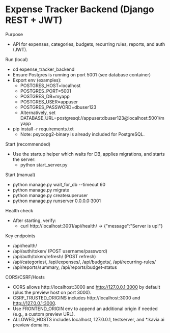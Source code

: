 # Expense Tracker Backend (Django REST + JWT)

Purpose
- API for expenses, categories, budgets, recurring rules, reports, and auth (JWT).

Run (local)
- cd expense_tracker_backend
- Ensure Postgres is running on port 5001 (see database container)
- Export env (examples):
  - POSTGRES_HOST=localhost
  - POSTGRES_PORT=5001
  - POSTGRES_DB=myapp
  - POSTGRES_USER=appuser
  - POSTGRES_PASSWORD=dbuser123
  - Alternatively, set DATABASE_URL=postgresql://appuser:dbuser123@localhost:5001/myapp
- pip install -r requirements.txt
  - Note: psycopg2-binary is already included for PostgreSQL.

Start (recommended)
- Use the startup helper which waits for DB, applies migrations, and starts the server:
  - python start_server.py

Start (manual)
- python manage.py wait_for_db --timeout 60
- python manage.py migrate
- python manage.py createsuperuser
- python manage.py runserver 0.0.0.0:3001

Health check
- After starting, verify:
  - curl http://localhost:3001/api/health/  -> {"message":"Server is up!"}

Key endpoints
- /api/health/
- /api/auth/token/ (POST username/password)
- /api/auth/token/refresh/ (POST refresh)
- /api/categories/, /api/expenses/, /api/budgets/, /api/recurring-rules/
- /api/reports/summary, /api/reports/budget-status

CORS/CSRF/Hosts
- CORS allows http://localhost:3000 and http://127.0.0.1:3000 by default (plus the preview host on port 3000).
- CSRF_TRUSTED_ORIGINS includes http://localhost:3000 and http://127.0.0.1:3000.
- Use FRONTEND_ORIGIN env to append an additional origin if needed (e.g., a custom preview URL).
- ALLOWED_HOSTS includes localhost, 127.0.0.1, testserver, and *.kavia.ai preview domains.

